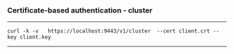 
### Certificate-based authentication - cluster
---

```
curl -k -v   https://localhost:9443/v1/cluster  --cert client.crt --key client.key
``` 
---
